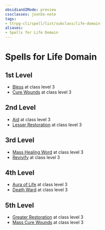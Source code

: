 ```yaml
---
obsidianUIMode: preview
cssclasses: json5e-note
tags:
- ttrpg-cli/spell/list/subclass/life-domain
aliases:
- Spells for Life Domain
---
```

# Spells for Life Domain

## 1st Level

- [Bless](Інструменти%20ДМ/CLI/spells/bless-xphb.md "XPHB") at class level 3
- [Cure Wounds](Інструменти%20ДМ/CLI/spells/cure-wounds-xphb.md "XPHB") at class level 3

## 2nd Level

- [Aid](Інструменти%20ДМ/CLI/spells/aid-xphb.md "XPHB") at class level 3
- [Lesser Restoration](Інструменти%20ДМ/CLI/spells/lesser-restoration-xphb.md "XPHB") at class level 3

## 3rd Level

- [Mass Healing Word](Інструменти%20ДМ/CLI/spells/mass-healing-word-xphb.md "XPHB") at class level 3
- [Revivify](Інструменти%20ДМ/CLI/spells/revivify-xphb.md "XPHB") at class level 3

## 4th Level

- [Aura of Life](Інструменти%20ДМ/CLI/spells/aura-of-life-xphb.md "XPHB") at class level 3
- [Death Ward](Інструменти%20ДМ/CLI/spells/death-ward-xphb.md "XPHB") at class level 3

## 5th Level

- [Greater Restoration](Інструменти%20ДМ/CLI/spells/greater-restoration-xphb.md "XPHB") at class level 3
- [Mass Cure Wounds](Інструменти%20ДМ/CLI/spells/mass-cure-wounds-xphb.md "XPHB") at class level 3